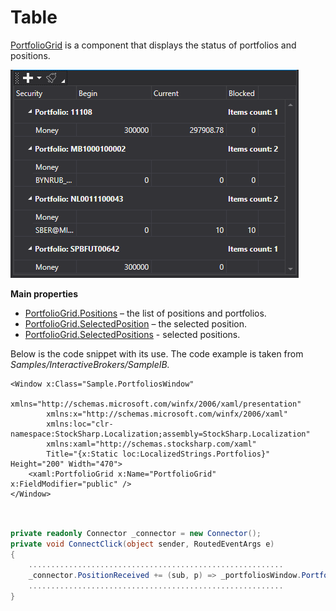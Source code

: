 # Table

[PortfolioGrid](xref:StockSharp.Xaml.PortfolioGrid) is a component that displays the status of portfolios and positions. 

![GUI PortfolioGrid](../../../../images/gui_portfoliogrid.png)

**Main properties**

- [PortfolioGrid.Positions](xref:StockSharp.Xaml.PortfolioGrid.Positions) – the list of positions and portfolios.
- [PortfolioGrid.SelectedPosition](xref:StockSharp.Xaml.PortfolioGrid.SelectedPosition) – the selected position.
- [PortfolioGrid.SelectedPositions](xref:StockSharp.Xaml.PortfolioGrid.SelectedPositions) \- selected positions.

Below is the code snippet with its use. The code example is taken from *Samples\/InteractiveBrokers\/SampleIB.*

```xaml
<Window x:Class="Sample.PortfoliosWindow"
        xmlns="http://schemas.microsoft.com/winfx/2006/xaml/presentation"
        xmlns:x="http://schemas.microsoft.com/winfx/2006/xaml"
        xmlns:loc="clr-namespace:StockSharp.Localization;assembly=StockSharp.Localization"
        xmlns:xaml="http://schemas.stocksharp.com/xaml"
        Title="{x:Static loc:LocalizedStrings.Portfolios}" Height="200" Width="470">
	<xaml:PortfolioGrid x:Name="PortfolioGrid" x:FieldModifier="public" />
</Window>
	  				
```
```cs
				  
private readonly Connector _connector = new Connector();
private void ConnectClick(object sender, RoutedEventArgs e)
{
	.........................................................				
	_connector.PositionReceived += (sub, p) => _portfoliosWindow.PortfolioGrid.Positions.TryAdd(position);
	.........................................................
}
	  				
```
